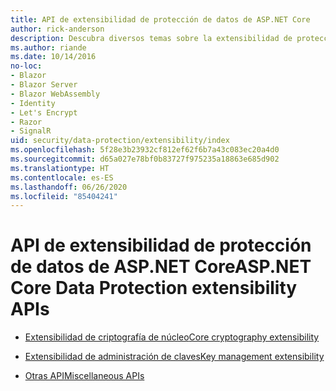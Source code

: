 ```yaml
---
title: API de extensibilidad de protección de datos de ASP.NET Core
author: rick-anderson
description: Descubra diversos temas sobre la extensibilidad de protección de datos de ASP.NET Core.
ms.author: riande
ms.date: 10/14/2016
no-loc:
- Blazor
- Blazor Server
- Blazor WebAssembly
- Identity
- Let's Encrypt
- Razor
- SignalR
uid: security/data-protection/extensibility/index
ms.openlocfilehash: 5f28e3b23932cf812ef62f6b7a43c083ec20a4d0
ms.sourcegitcommit: d65a027e78bf0b83727f975235a18863e685d902
ms.translationtype: HT
ms.contentlocale: es-ES
ms.lasthandoff: 06/26/2020
ms.locfileid: "85404241"
---
```

# <a name="aspnet-core-data-protection-extensibility-apis"></a><span data-ttu-id="3f33e-103">API de extensibilidad de protección de datos de ASP.NET Core</span><span class="sxs-lookup"><span data-stu-id="3f33e-103">ASP.NET Core Data Protection extensibility APIs</span></span>

* [<span data-ttu-id="3f33e-104">Extensibilidad de criptografía de núcleo</span><span class="sxs-lookup"><span data-stu-id="3f33e-104">Core cryptography extensibility</span></span>](xref:security/data-protection/extensibility/core-crypto)

* [<span data-ttu-id="3f33e-105">Extensibilidad de administración de claves</span><span class="sxs-lookup"><span data-stu-id="3f33e-105">Key management extensibility</span></span>](xref:security/data-protection/extensibility/key-management)

* [<span data-ttu-id="3f33e-106">Otras API</span><span class="sxs-lookup"><span data-stu-id="3f33e-106">Miscellaneous APIs</span></span>](xref:security/data-protection/extensibility/misc-apis)
